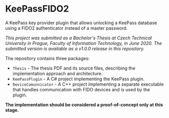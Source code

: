 # KeePassFIDO2

A KeePass key provider plugin that allows unlocking a KeePass database using
a FIDO2 authenticator instead of a master password.

*This project was submitted as a Bachelor's Thesis at Czech Technical University
in Prague, Faculty of Information Technology, in June 2020. The submitted version
is available as a v1.0.0 release in this repository.*

The repository contains three packages:

 - `Thesis` - The thesis PDF and its source files, describing the implementation approach and architecture.
 - `KeePassPlugin` - A C# project implementing the KeePass plugin.
 - `DeviceComunnicator` - A C++ project implementing a separate executable that handles communication with FIDO devices and is used by the plugin.

**The implementation should be considered a proof-of-concept only at this stage.**
